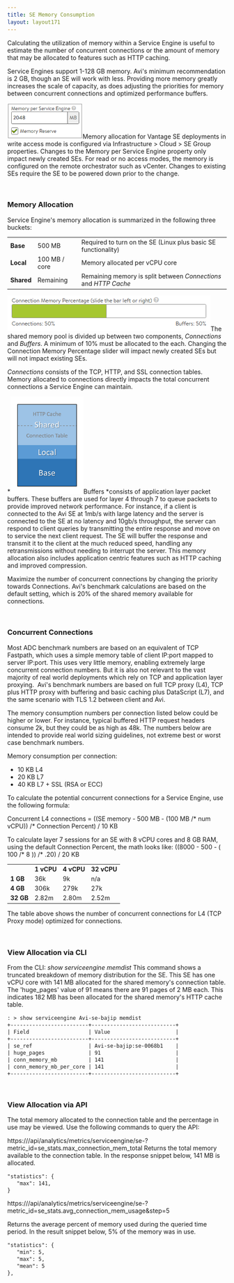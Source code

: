 ```yaml
---
title: SE Memory Consumption
layout: layout171
---
```

Calculating the utilization of memory within a Service Engine is useful to estimate the number of concurrent connections or the amount of memory that may be allocated to features such as HTTP caching.

Service Engines support 1-128 GB memory. Avi's minimum recommendation is 2 GB, though an SE will work with less. Providing more memory greatly increases the scale of capacity, as does adjusting the priorities for memory between concurrent connections and optimized performance buffers.

<a href="img/MemoryPerSE-1.png"><img class=" wp-image-7163 alignright" src="img/MemoryPerSE-1.png" alt="MemoryPerSE" width="173" height="82"></a>Memory allocation for Vantage SE deployments in write access mode is configured via Infrastructure > Cloud > SE Group properties. Changes to the Memory per Service Engine property only impact newly created SEs. For read or no access modes, the memory is configured on the remote orchestrator such as vCenter. Changes to existing SEs require the SE to be powered down prior to the change.

 

### Memory Allocation

Service Engine's memory allocation is summarized in the following three buckets:

<table class=" table table-bordered table-hover">  
<tbody>    
<tr>    
<td><strong>Base<br> </strong></td>
<td>500 MB</td>
<td>Required to turn on the SE (Linux plus basic SE functionality)</td>
</tr>
<tr>    
<td><strong>Local<br> </strong></td>
<td>100 MB / core</td>
<td>Memory allocated per vCPU core</td>
</tr>
<tr>    
<td><strong>Shared<br> </strong></td>
<td>Remaining</td>
<td>Remaining memory is split between <em>Connections</em> and <em>HTTP Cache</em></td>
</tr>
</tbody>
</table> 

<a href="img/MemAllocation.png"><img class="size-full wp-image-11516 alignright" src="img/MemAllocation.png" alt="MemAllocation" width="467" height="82"></a>The shared memory pool is divided up between two components, *Connections* and *Buffers*. A minimum of 10% must be allocated to the each. Changing the Connection Memory Percentage slider will impact newly created SEs but will not impact existing SEs.

*Connections* consists of the TCP, HTTP, and SSL connection tables. Memory allocated to connections directly impacts the total concurrent connections a Service Engine can maintain.

*<a href="img/MemoryTable.png"><img class="wp-image-7165 alignleft" src="img/MemoryTable.png" alt="MemoryTable" width="168" height="224"></a>Buffers *consists of application layer packet buffers. These buffers are used for layer 4 through 7 to queue packets to provide improved network performance. For instance, if a client is connected to the Avi SE at 1mb/s with large latency and the server is connected to the SE at no latency and 10gb/s throughput, the server can respond to client queries by transmitting the entire response and move on to service the next client request. The SE will buffer the response and transmit it to the client at the much reduced speed, handling any retransmissions without needing to interrupt the server. This memory allocation also includes application centric features such as HTTP caching and improved compression.

Maximize the number of concurrent connections by changing the priority towards Connections. Avi's benchmark calculations are based on the default setting, which is 20% of the shared memory available for connections.

 

### Concurrent Connections

Most ADC benchmark numbers are based on an equivalent of TCP Fastpath, which uses a simple memory table of client IP:port mapped to server IP:port. This uses very little memory, enabling extremely large concurrent connection numbers. But it is also not relevant to the vast majority of real world deployments which rely on TCP and application layer proxying.  Avi's benchmark numbers are based on full TCP proxy (L4), TCP plus HTTP proxy with buffering and basic caching plus DataScript (L7), and the same scenario with TLS 1.2 between client and Avi.

The memory consumption numbers per connection listed below could be higher or lower. For instance, typical buffered HTTP request headers consume 2k, but they could be as high as 48k. The numbers below are intended to provide real world sizing guidelines, not extreme best or worst case benchmark numbers.

Memory consumption per connection:

* 10 KB L4
* 20 KB L7
* 40 KB L7 + SSL (RSA or ECC) 

To calculate the potential concurrent connections for a Service Engine, use the following formula:

Concurrent L4 connections = ((SE memory - 500 MB - (100 MB /* num vCPU)) /* Connection Percent) / 10 KB

To calculate layer 7 sessions for an SE with 8 vCPU cores and 8 GB RAM, using the default Connection Percent, the math looks like:
((8000 - 500 - ( 100 /* 8 )) /* .20) / 20 KB

<table class=" table table-bordered table-hover">  
<tbody>     
<tr>     
<td></td>
<td><strong>1 vCPU</strong></td>
<td><strong>4 vCPU</strong></td>
<td><strong>32 vCPU</strong></td>
</tr>
<tr>     
<td><strong>1 GB</strong></td>
<td>36k</td>
<td>9k</td>
<td>n/a</td>
</tr>
<tr>     
<td><strong>4 GB</strong></td>
<td>306k</td>
<td>279k</td>
<td>27k</td>
</tr>
<tr>     
<td><strong>32 GB</strong></td>
<td>2.82m</td>
<td>2.80m</td>
<td>2.52m</td>
</tr>
</tbody>
</table> 

The table above shows the number of concurrent connections for L4 (TCP Proxy mode) optimized for connections.

 

### View Allocation via CLI

From the CLI: *show serviceengine <SE Name> memdist*
This command shows a truncated breakdown of memory distribution for the SE. This SE has one vCPU core with 141 MB allocated for the shared memory's connection table. The 'huge_pages' value of 91 means there are 91 pages of 2 MB each. This indicates 182 MB has been allocated for the shared memory's HTTP cache table.

<pre><code class="language-lua">: &gt; show serviceengine Avi-se-bajip memdist
+-------------------------+---------------------------+
| Field                   | Value                     |
+-------------------------+---------------------------+
| se_ref                  | Avi-se-bajip:se-0068b1    |
| huge_pages              | 91                        |
| conn_memory_mb          | 141                       |
| conn_memory_mb_per_core | 141                       |
+-------------------------+---------------------------+</code></pre>  

 

### View Allocation via API

The total memory allocated to the connection table and the percentage in use may be viewed. Use the following commands to query the API:

https://<IP Address>/api/analytics/metrics/serviceengine/se-<SE UUID>?metric_id=se_stats.max_connection_mem_total
Returns the total memory available to the connection table. In the response snippet below, 141 MB is allocated.


<pre><code class="language-lua">"statistics": {
   "max": 141,
}</code></pre>  https://<IP Address>/api/analytics/metrics/serviceengine/se-<SE UUID>?metric_id=se_stats.avg_connection_mem_usage&step=5 
Returns the average percent of memory used during the queried time period. In the result snippet below, 5% of the memory was in use. 

<pre><code class="language-lua">"statistics": {
   "min": 5,
   "max": 5,
   "mean": 5
},</code></pre>  